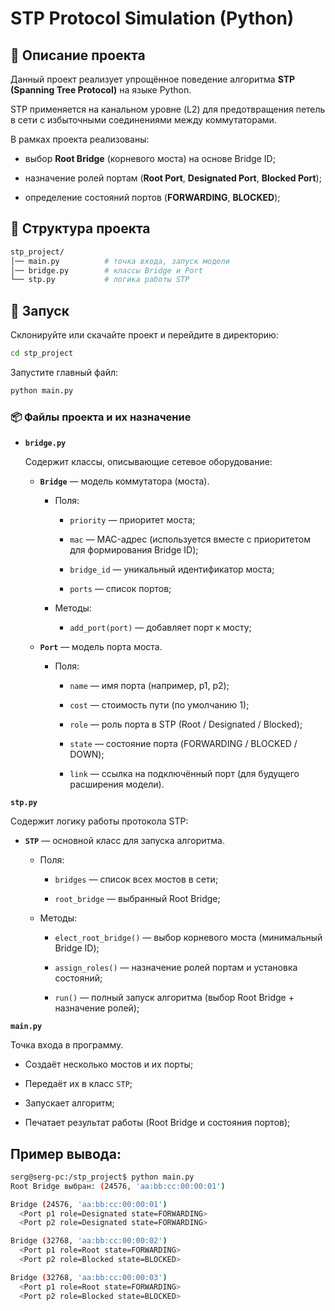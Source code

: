 # STP Protocol Simulation (Python)

## 📌 Описание проекта

Данный проект реализует упрощённое поведение алгоритма **STP (Spanning Tree Protocol)** на языке Python.

STP применяется на канальном уровне (L2) для предотвращения петель в сети с избыточными соединениями между коммутаторами.

В рамках проекта реализованы:

- выбор **Root Bridge** (корневого моста) на основе Bridge ID;

- назначение ролей портам (**Root Port**, **Designated Port**, **Blocked Port**);

- определение состояний портов (**FORWARDING**, **BLOCKED**);

## 📂 Структура проекта

```bash
stp_project/
│── main.py          # точка входа, запуск модели
│── bridge.py        # классы Bridge и Port
└── stp.py           # логика работы STP
```

## 🚀 Запуск

Склонируйте или скачайте проект и перейдите в директорию:

```bash
cd stp_project
```

Запустите главный файл:

```bash
python main.py
```

### 📦 Файлы проекта и их назначение

- **`bridge.py`** 
  
  Содержит классы, описывающие сетевое оборудование:
  
  - **`Bridge`** — модель коммутатора (моста).
    
    - Поля:
      
      - `priority` — приоритет моста;
      
      - `mac` — MAC-адрес (используется вместе с приоритетом для формирования Bridge ID);
      
      - `bridge_id` — уникальный идентификатор моста;
      
      - `ports` — список портов;
    
    - Методы:
      
      - `add_port(port)` — добавляет порт к мосту;
  
  - **`Port`** — модель порта моста.
    
    - Поля:
      
      - `name` — имя порта (например, p1, p2);
      
      - `cost` — стоимость пути (по умолчанию 1);
      
      - `role` — роль порта в STP (Root / Designated / Blocked);
      
      - `state` — состояние порта (FORWARDING / BLOCKED / DOWN);
      
      - `link` — ссылка на подключённый порт (для будущего расширения модели).

**`stp.py`** 

Содержит логику работы протокола STP:

- **`STP`** — основной класс для запуска алгоритма.
  
  - Поля:
    
    - `bridges` — список всех мостов в сети;
    
    - `root_bridge` — выбранный Root Bridge;
  
  - Методы:
    
    - `elect_root_bridge()` — выбор корневого моста (минимальный Bridge ID);
    
    - `assign_roles()` — назначение ролей портам и установка состояний;
    
    - `run()` — полный запуск алгоритма (выбор Root Bridge + назначение ролей);

**`main.py`** 

Точка входа в программу.

- Создаёт несколько мостов и их порты;

- Передаёт их в класс `STP`;

- Запускает алгоритм;

- Печатает результат работы (Root Bridge и состояния портов);

## Пример вывода:

```bash
serg@serg-pc:/stp_project$ python main.py
Root Bridge выбран: (24576, 'aa:bb:cc:00:00:01')

Bridge (24576, 'aa:bb:cc:00:00:01')
  <Port p1 role=Designated state=FORWARDING>
  <Port p2 role=Designated state=FORWARDING>

Bridge (32768, 'aa:bb:cc:00:00:02')
  <Port p1 role=Root state=FORWARDING>
  <Port p2 role=Blocked state=BLOCKED>

Bridge (32768, 'aa:bb:cc:00:00:03')
  <Port p1 role=Root state=FORWARDING>
  <Port p2 role=Blocked state=BLOCKED>
```
